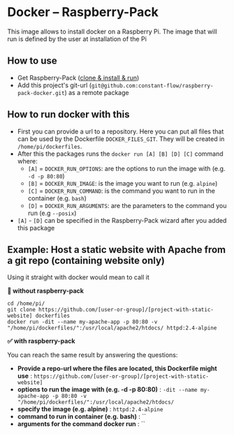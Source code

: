 # Docker – Raspberry-Pack

This image allows to install docker on a Raspberry Pi. The image that will run is defined by the user at installation of the Pi

## How to use

- Get Raspberry-Pack ([clone & install & run](https://github.com/constant-flow/raspberry-pack#getting-started))
- Add this project's git-url (`git@github.com:constant-flow/raspberry-pack-docker.git`) as a remote package

## How to run docker with this

- First you can provide a url to a repository. Here you can put all files that can be used by the Dockerfile `DOCKER_FILES_GIT`. They will be created in `/home/pi/dockerfiles`.
- After this the packages runs the `docker run [A] [B] [D] [C]` command where:
  - `[A]` = `DOCKER_RUN_OPTIONS`: are the options to run the image with (e.g. `-d -p 80:80`)
  - `[B]` = `DOCKER_RUN_IMAGE`: is the image you want to run (e.g. `alpine`)
  - `[C]` = `DOCKER_RUN_COMMAND`: is the command you want to run in the container (e.g. `bash`)
  - `[D]` = `DOCKER_RUN_ARGUMENTS`: are the parameters to the command you run (e.g `--posix`)
- `[A]` - `[D]` can be specified in the Raspberry-Pack wizard after you added this package

## Example: Host a static website with Apache from a git repo (containing website only)

Using it straight with docker would mean to call it

**🚫 without raspberry-pack**

```
cd /home/pi/
git clone https://github.com/[user-or-group]/[project-with-static-website] dockerfiles
docker run -dit --name my-apache-app -p 80:80 -v "/home/pi/dockerfiles/":/usr/local/apache2/htdocs/ httpd:2.4-alpine
```

**✅ with raspberry-pack**

You can reach the same result by answering the questions:

- **Provide a repo-url where the files are located, this Dockerfile might use** : `https://github.com/[user-or-group]/[project-with-static-website]`
- **options to run the image with (e.g. -d -p 80:80)** : `-dit --name my-apache-app -p 80:80 -v "/home/pi/dockerfiles/":/usr/local/apache2/htdocs/`
- **specify the image (e.g. alpine)** : `httpd:2.4-alpine`
- **command to run in container (e.g. bash)** : ``
- **arguments for the command docker run** : ``

